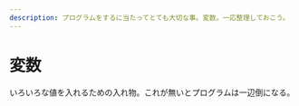 ```yaml
---
description: プログラムをするに当たってとても大切な事。変数。一応整理しておこう。
---
```


# 変数

いろいろな値を入れるための入れ物。これが無いとプログラムは一辺倒になる。
